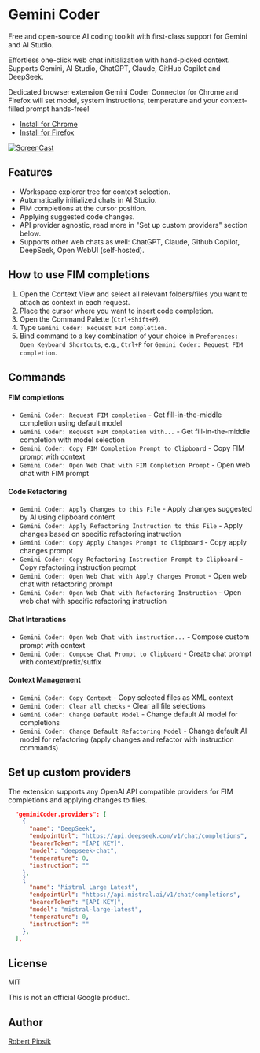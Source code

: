 # Gemini Coder

Free and open-source AI coding toolkit with first-class support for Gemini and AI Studio.

Effortless one-click web chat initialization with hand-picked context. Supports Gemini, AI Studio, ChatGPT, Claude, GitHub Copilot and DeepSeek.

Dedicated browser extension Gemini Coder Connector for Chrome and Firefox will set model, system instructions, temperature and your context-filled prompt hands-free!

- [Install for Chrome](https://chromewebstore.google.com/detail/gemini-coder-connector/ljookipcanaglfaocjbgdicfbdhhjffp)
- [Install for Firefox](https://addons.mozilla.org/en-US/firefox/addon/gemini-coder-connector/)

[![ScreenCast](https://github.com/robertpiosik/gemini-coder/raw/HEAD/packages/vscode/resources/screencast.gif)]()

## Features

- Workspace explorer tree for context selection.
- Automatically initialized chats in AI Studio.
- FIM completions at the cursor position.
- Applying suggested code changes.
- API provider agnostic, read more in "Set up custom providers" section below.
- Supports other web chats as well: ChatGPT, Claude, Github Copilot, DeepSeek, Open WebUI (self-hosted).

## How to use FIM completions

1.  Open the Context View and select all relevant folders/files you want to attach as context in each request.
2.  Place the cursor where you want to insert code completion.
3.  Open the Command Palette (`Ctrl+Shift+P`).
4.  Type `Gemini Coder: Request FIM completion`.
5.  Bind command to a key combination of your choice in `Preferences: Open Keyboard Shortcuts`, e.g., `Ctrl+P` for `Gemini Coder: Request FIM completion`.

## Commands

#### FIM completions

- `Gemini Coder: Request FIM completion` - Get fill-in-the-middle completion using default model
- `Gemini Coder: Request FIM completion with...` - Get fill-in-the-middle completion with model selection
- `Gemini Coder: Copy FIM Completion Prompt to Clipboard` - Copy FIM prompt with context
- `Gemini Coder: Open Web Chat with FIM Completion Prompt` - Open web chat with FIM prompt

#### Code Refactoring

- `Gemini Coder: Apply Changes to this File` - Apply changes suggested by AI using clipboard content
- `Gemini Coder: Apply Refactoring Instruction to this File` - Apply changes based on specific refactoring instruction
- `Gemini Coder: Copy Apply Changes Prompt to Clipboard` - Copy apply changes prompt
- `Gemini Coder: Copy Refactoring Instruction Prompt to Clipboard` - Copy refactoring instruction prompt
- `Gemini Coder: Open Web Chat with Apply Changes Prompt` - Open web chat with refactoring prompt
- `Gemini Coder: Open Web Chat with Refactoring Instruction` - Open web chat with specific refactoring instruction

#### Chat Interactions

- `Gemini Coder: Open Web Chat with instruction...` - Compose custom prompt with context
- `Gemini Coder: Compose Chat Prompt to Clipboard` - Create chat prompt with context/prefix/suffix

#### Context Management

- `Gemini Coder: Copy Context` - Copy selected files as XML context
- `Gemini Coder: Clear all checks` - Clear all file selections
- `Gemini Coder: Change Default Model` - Change default AI model for completions
- `Gemini Coder: Change Default Refactoring Model` - Change default AI model for refactoring (apply changes and refactor with instruction commands)

## Set up custom providers

The extension supports any OpenAI API compatible providers for FIM completions and applying changes to files.

```json
  "geminiCoder.providers": [
    {
      "name": "DeepSeek",
      "endpointUrl": "https://api.deepseek.com/v1/chat/completions",
      "bearerToken": "[API KEY]",
      "model": "deepseek-chat",
      "temperature": 0,
      "instruction": ""
    },
    {
      "name": "Mistral Large Latest",
      "endpointUrl": "https://api.mistral.ai/v1/chat/completions",
      "bearerToken": "[API KEY]",
      "model": "mistral-large-latest",
      "temperature": 0,
      "instruction": ""
    },
  ],
```

## License

MIT

This is not an official Google product.

## Author

[Robert Piosik](https://buymeacoffee.com/robertpiosik)
